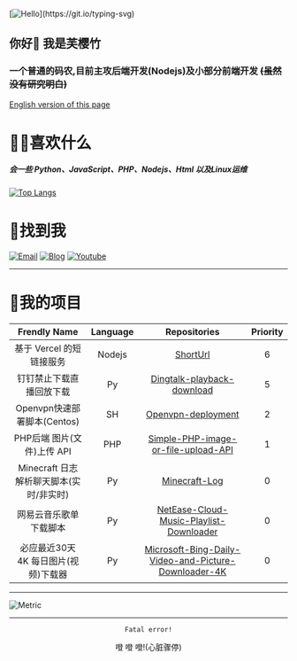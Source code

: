 [![Hello](https://readme-typing-svg.demolab.com?font=Fira+Code&size=30&duration=2000&pause=1000&color=B6C5DF&center=%E7%9C%9F&vCenter=%E5%81%87&width=200&lines=Hello!;%E4%BD%A0%E5%A5%BD%EF%BC%81;Bonjour!;%D0%9F%D1%80%D0%B8%D0%B2%D0%B5%D1%82!;Saluton!;Hallo!;%D9%85%D8%B1%D8%AD%D8%A8%D9%8B%D8%A7!;Hola!;%E3%81%93%E3%82%93%E3%81%AB%E3%81%A1%E3%81%AF!;Salve!;Ol%C3%A1!;%C2%A1Hola!;%E0%B8%AA%E0%B8%A7%E0%B8%B1%E0%B8%AA%E0%B8%94%E0%B8%B5!;Haigh!)](https://git.io/typing-svg)
## 你好👋 我是芙樱竹
### 一个普通的码农,目前主攻后端开发(Nodejs)及小部分前端开发 ~~(虽然没有研究明白)~~  
[English version of this page](https://github.com/fuingzu/fuingzu/blob/main/README_EN.md)

# 🧙‍♂️喜欢什么
##### 会一些 Python、JavaScript、PHP、Nodejs、Html 以及Linux运维
[![Top Langs](https://github-readme-stats.vercel.app/api/top-langs/?username=fuingzu&layout=compact)](https://github.com/anuraghazra/github-readme-stats?theme=dark)
# 🎃找到我
[![Email](https://img.shields.io/badge/Email-sakura@iling.uk-0078D4?style=flat-square&logo=Microsoft%20Outlook)](mailto:sakura@iling.uk)
[![Blog](https://img.shields.io/badge/Blog-iling.uk-0E83CD?style=flat-square&logo=Hexo)](https://iling.uk)
[![Youtube](https://img.shields.io/badge/Youtube-芙樱竹-FF0000?style=flat-square&logo=YouTube)](https://www.youtube.com/channel/UCaY1aw0KQ-p_KcKp201L5xA)
***

# 🎇我的项目
| Frendly Name | Language | Repositories |  Priority |
|:----:|:----:|:----:|:----:|
|   基于 Vercel 的短链接服务   |   Nodejs   |   [ShortUrl](https://github.com/fuingzu/ShortUrl)   |   6   |
|   钉钉禁止下载直播回放下载   |   Py   |    [Dingtalk-playback-download](https://github.com/fuingzu/Dingtalk-playback-download)   |   5   |
|   Openvpn快速部署脚本(Centos)   |   SH   |   [Openvpn-deployment](https://github.com/fuingzu/Openvpn-deployment)   |   2   |
|   PHP后端 图片(文件)上传 API    |   PHP   |   [Simple-PHP-image-or-file-upload-API](https://github.com/fuingzu/Simple-PHP-image-or-file-upload-API/)   |   1   |
|   Minecraft 日志解析聊天脚本(实时/非实时)   |   Py   |   [Minecraft-Log](https://github.com/fuingzu/Minecraft-Log)   |   0   |
|   网易云音乐歌单下载脚本    |   Py   |   [NetEase-Cloud-Music-Playlist-Downloader](https://github.com/fuingzu/NetEase-Cloud-Music-Playlist-Downloader)   |   0   |
|   必应最近30天 4K 每日图片(视频)下载器   |   Py   |   [Microsoft-Bing-Daily-Video-and-Picture-Downloader-4K](https://github.com/fuingzu/Microsoft-Bing-Daily-Video-and-Picture-Downloader-4K)   |   0   |

***

![Metric](https://metrics.lecoq.io/fuingzu?template=classic&tweets=1&base=header%2C%20activity%2C%20community%2C%20repositories%2C%20metadata&base.indepth=false&base.hireable=false&base.skip=false&tweets=false&tweets.user=fuingzu&tweets.attachments=true&tweets.limit=6&config.timezone=Asia%2FShanghai)
***

<p align="center"><code>Fatal error!</code></p>
<p align="center">噔 噔 噔!(心脏骤停)</p>
